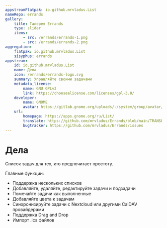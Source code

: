 ```yaml
---
appstreamFlatpak: io.github.mrvladus.List
nameRepo: errands
gallery:
    title: Галерея Errands
    type: slider
    items:
        - src: /errands/errands-1.png
        - src: /errands/errands-2.png
aggregation:
    flatpak: io.github.mrvladus.List
    sisyphus: errands
appstream:
    id: io.github.mrvladus.List
    name: Дела
    icon: /errands/errands-logo.svg
    summary: Управляйте своими задачами
    metadata_license:
        name: GNU GPLv3
        link: https://choosealicense.com/licenses/gpl-3.0/
    developer:
        name: GNOME
        avatar: https://gitlab.gnome.org/uploads/-/system/group/avatar/8/gnomelogo.png?width=48
    url:
        homepage: https://apps.gnome.org/ru/List/
        translate: https://github.com/mrvladus/Errands/blob/main/TRANSLATIONS.md
        bugtracker: https://github.com/mrvladus/Errands/issues
---
```


# Дела

Список задач для тех, кто предпочитает простоту.

Главные функции:

-   Поддержка нескольких списков
-   Добавляйте, удаляйте, редактируйте задачи и подзадачи
-   Помечайте задачи как выполненные
-   Добавляйте цвета к задачам
-   Синхронизируйте задачи с Nextcloud или другими CalDAV провайдерами
-   Поддержка Drag and Drop
-   Импорт .ics файлов

<AGWGallery />

<!--@include: @apps/_parts/install/content-repo.md-->
<!--@include: @apps/_parts/install/content-flatpak.md-->

